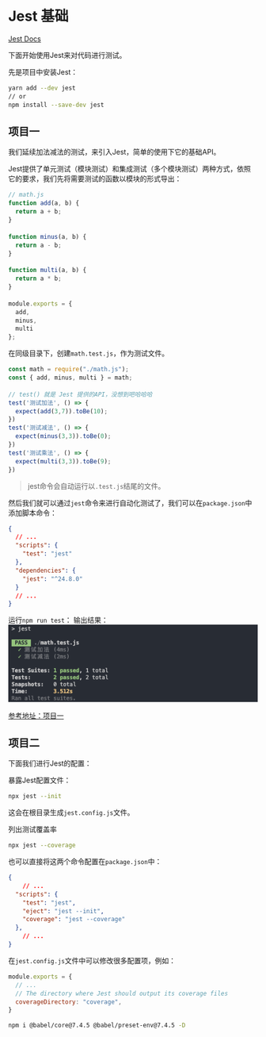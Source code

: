# Jest 基础
[Jest Docs](https://jestjs.io/docs/en/getting-started)

下面开始使用Jest来对代码进行测试。

先是项目中安装Jest：
```bash
yarn add --dev jest
// or
npm install --save-dev jest
```

## 项目一
我们延续加法减法的测试，来引入Jest，简单的使用下它的基础API。

Jest提供了单元测试（模块测试）和集成测试（多个模块测试）两种方式，依照它的要求，我们先将需要测试的函数以模块的形式导出：
```js
// math.js
function add(a, b) {
  return a + b;
}

function minus(a, b) {
  return a - b;
}

function multi(a, b) {
  return a * b;
}

module.exports = {
  add,
  minus,
  multi
};
```

在同级目录下，创建`math.test.js`，作为测试文件。
```js
const math = require("./math.js");
const { add, minus, multi } = math;

// test() 就是 Jest 提供的API，没想到吧哈哈哈
test('测试加法', () => {
  expect(add(3,7)).toBe(10);
})
test('测试减法', () => {
  expect(minus(3,3)).toBe(0);
})
test('测试乘法', () => {
  expect(multi(3,3)).toBe(9);
})
```

> jest命令会自动运行以`.test.js`结尾的文件。

然后我们就可以通过`jest`命令来进行自动化测试了，我们可以在`package.json`中添加脚本命令：
```json
{
  // ...
  "scripts": {
    "test": "jest"
  },
  "dependencies": {
    "jest": "^24.8.0"
  }
  // ...
}
```

运行`npm run test`：
输出结果：
![](./_image/2020-04-28/2020-04-28-18-11-13.png)

[参考地址：项目一](https://github.com/NiroDu/React-Analysis/tree/master/automatic-testing/2-3%20%E4%BD%BF%E7%94%A8%20Jest%20%E4%BF%AE%E6%94%B9%E8%87%AA%E5%8A%A8%E5%8C%96%E6%B5%8B%E8%AF%95%E6%A0%B7%E4%BE%8B)

## 项目二
下面我们进行Jest的配置：

暴露Jest配置文件：
```bash
npx jest --init
```
这会在根目录生成`jest.config.js`文件。

列出测试覆盖率
```bash
npx jest --coverage
```

也可以直接将这两个命令配置在`package.json`中：
```json
{
    // ...
  "scripts": {
    "test": "jest",
    "eject": "jest --init",
    "coverage": "jest --coverage"
  },
    // ...
}
```

在`jest.config.js`文件中可以修改很多配置项，例如：
```js
module.exports = {
  // ...
  // The directory where Jest should output its coverage files
  coverageDirectory: "coverage",
}
```


```bash
npm i @babel/core@7.4.5 @babel/preset-env@7.4.5 -D
```
